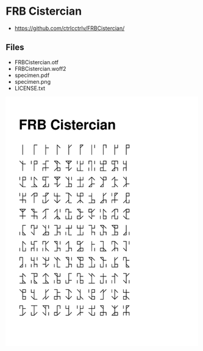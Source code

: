 # FRB Cistercian

- https://github.com/ctrlcctrlv/FRBCistercian/

## Files

- FRBCistercian.otf
- FRBCistercian.woff2
- specimen.pdf
- specimen.png
- LICENSE.txt

![FRB Cistercian specimen](specimen.png "FRB Cistercian specimen")

